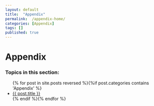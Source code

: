 ```yaml
---
layout: default
title:  "Appendix"
permalink:  /appendix-home/
categories: [Appendix]
tags: []
published: true
---
```


<div data-type="part" class="hsecpart" data-hederis-type="hsecpart" id="appendix-home" data-pi-attrs="id: appendix-home" role="doc-part" data-author-name=" " data-book-title=" " title="Appendix"><h1 data-hederis-type="hblkchaptitle" class="hblkchaptitle" id="pCZaoIs7h">Appendix</h1>
    <h3>Topics in this section:</h3><ul class="">{% for post in site.posts reversed %}{%if post.categories contains 'Appendix' %}<li class=""><a class="" href="{{ post.url }}">{{ post.title }}</a></li>{% endif %}{% endfor %}</ul></div>
    